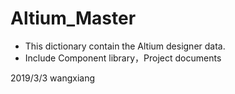 # Altium_Master
* This dictionary contain the Altium designer data.
* Include Component library，Project documents

2019/3/3
wangxiang
